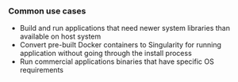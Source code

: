 ### Common use cases

* Build and run applications that need newer system libraries than available on host system
* Convert pre-built Docker containers to Singularity for running application without going through the install process
* Run commercial applications binaries that have specific OS requirements
